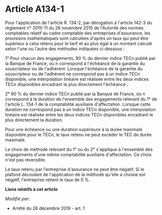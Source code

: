 # Article A134-1

Pour l'application de l'article R. 134-2, par dérogation à l'article 142-3 du règlement n° 2015-11 du 26 novembre 2015 de
l'Autorité des normes comptables relatif au cadre comptable des entreprises d'assurance, les provisions mathématiques sont
calculées d'après un taux qui peut être supérieur à celui retenu pour le tarif et au plus égal à un montant calculé selon
l'une ou l'autre des méthodes indiquées ci-dessous :

1° Pour chacun des engagements, 90 % du dernier indice TECn publié par la Banque de France, où n correspond à l'échéance de
la garantie du souscripteur ou de l'adhérent. Lorsque l'échéance de la garantie du souscripteur ou de l'adhérent ne
correspond pas à un indice TECn disponible, une interpolation linéaire est réalisée entre les deux indices TECn disponibles
encadrant le plus directement l'échéance ;

2° 90 % du dernier indice TECn publié par la Banque de France, où n correspond à la duration de l'ensemble des engagements
relevant du 1° de l'article L. 134-1 de la comptabilité auxiliaire d'affectation. Lorsque cette duration ne correspond pas à
un indice TECn disponible, une interpolation linéaire est réalisée entre les deux indices TECn disponibles encadrant le plus
directement la duration.

Pour une échéance ou une duration supérieure à la durée maximale disponible pour le TECn, le taux retenu ne peut excéder le
TEC de durée maximale.

Le choix de méthode relevant du 1° ou du 2° s'applique à l'ensemble des engagements d'une même comptabilité auxiliaire
d'affectation. Ce choix n'est pas réversible.

Le taux retenu par l'entreprise d'assurance ne peut être négatif. Si le plafond découlant de l'application de la méthode
qu'elle a choisie est négatif, l'entreprise retient le taux de 0 %.

**Liens relatifs à cet article**

_Modifié par_:

  - Arrêté du 26 décembre 2019 - art. 1
